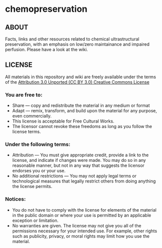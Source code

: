 # chemopreservation

## ABOUT

Facts, links and other resources related to chemical ultrastructural preservation, with an emphasis on low/zero maintainance and impaired perfusion. Please have a look at the wiki.

## LICENSE

All materials in this repository and wiki are freely available under the terms of the [Attribution 3.0 Unported (CC BY 3.0) Creative Commons License](https://creativecommons.org/licenses/by/3.0/)

### You are free to:

* Share — copy and redistribute the material in any medium or format
* Adapt — remix, transform, and build upon the material for any purpose, even commercially.
* This license is acceptable for Free Cultural Works.
* The licensor cannot revoke these freedoms as long as you follow the license terms.

### Under the following terms:
* Attribution — You must give appropriate credit, provide a link to the license, and indicate if changes were made. You may do so in any reasonable manner, but not in any way that suggests the licensor endorses you or your use.
* No additional restrictions — You may not apply legal terms or technological measures that legally restrict others from doing anything the license permits.

### Notices:

* You do not have to comply with the license for elements of the material in the public domain or where your use is permitted by an applicable exception or limitation.
* No warranties are given. The license may not give you all of the permissions necessary for your intended use. For example, other rights such as publicity, privacy, or moral rights may limit how you use the material.
